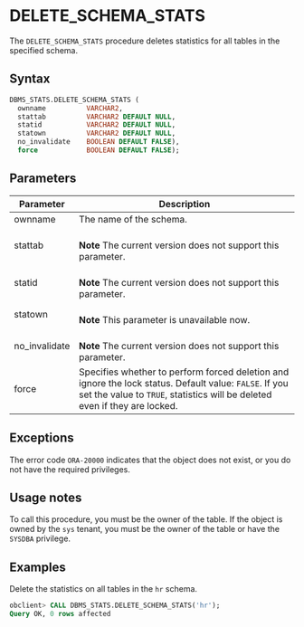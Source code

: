 # DELETE_SCHEMA_STATS

The `DELETE_SCHEMA_STATS` procedure deletes statistics for all tables in the specified schema.

## Syntax

```sql
DBMS_STATS.DELETE_SCHEMA_STATS (
  ownname          VARCHAR2,
  stattab          VARCHAR2 DEFAULT NULL,
  statid           VARCHAR2 DEFAULT NULL,
  statown          VARCHAR2 DEFAULT NULL,
  no_invalidate    BOOLEAN DEFAULT FALSE),
  force            BOOLEAN DEFAULT FALSE);
```



## Parameters


| Parameter     | Description                                                                                                                                                                           |
|---------------|---------------------------------------------------------------------------------------------------------------------------------------------------------------------------------------|
| ownname       | The name of the schema.                                                                                                                                                               |
| stattab       | <br>**Note** The current version does not support this parameter.</br>                                                                                                                |
| statid        | <br>**Note** The current version does not support this parameter.</br>                                                                                                                |
| statown       | <br>**Note** This parameter is unavailable now.</br>                                                                                                                                  |
| no_invalidate | <br>**Note** The current version does not support this parameter.</br>                                                                                                                |
| force         | Specifies whether to perform forced deletion and ignore the lock status. Default value: `FALSE`.  If you set the value to `TRUE`, statistics will be deleted even if they are locked. |



## Exceptions

The error code `ORA-20000` indicates that the object does not exist, or you do not have the required privileges.

## Usage notes

To call this procedure, you must be the owner of the table. If the object is owned by the `sys` tenant, you must be the owner of the table or have the `SYSDBA` privilege.

## Examples

Delete the statistics on all tables in the `hr` schema.

```sql
obclient> CALL DBMS_STATS.DELETE_SCHEMA_STATS('hr');
Query OK, 0 rows affected
```
